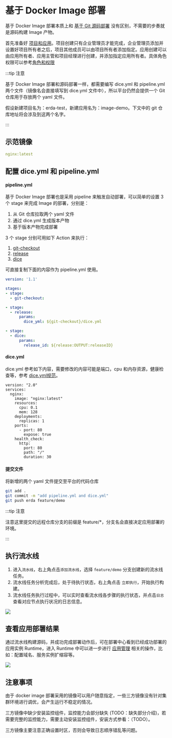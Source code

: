 # 基于 Docker Image 部署

基于 Docker Image 部署本质上和 [基于 Git 源码部署](./deploy-from-git.md) 没有区别，不需要的步奏就是源码构建 Image 产物。

首先准备好 [项目和应用](../platform-design.md#项目和应用)。项目创建只有企业管理员才能完成，企业管理员添加并设置好项目所有者之后，项目其他成员可以由项目所有者添加指定。应用创建可以由应用所有者、应用主管和项目经理进行创建，并添加指定应用所有者。具体角色权限可以参考[角色和权限](../platform-design.md#角色和权限)

:::tip 注意

基于 Docker Image 部署和源码部署一样，都需要编写 dice.yml 和 pipeline.yml 两个文件（镜像名会直接填写到 dice.yml 文件中），所以平台仍然会提供一个 Git 仓库用于存放两个 yaml 文件。

假设新建项目名为：erda-test，新建应用名为：image-demo。下文中的 git 仓库地址将会涉及到这两个名字。

:::

## 示范镜像

```yaml
nginx:latest
```

## 配置 dice.yml 和 pipeline.yml

#### pipeline.yml

基于 Docker Image 部署也是采用 pipeline 来触发自动部署，可以简单的设置 3 个 stage 来完成 Image 的部署，分别是：

1. 从 Git 仓库拉取两个 yaml 文件
2. 通过 dice.yml 生成版本产物
3. 基于版本产物完成部署

3 个 stage 分别可用如下 Action 来执行：

1. [git-checkout](https://www.erda.cloud/market/action/git-checkout)
2. [release](https://www.erda.cloud/market/action/release)
3. [dice](https://www.erda.cloud/market/action/dice)

可直接复制下面的内容作为 pipeline.yml 使用。

```yaml
version: '1.1'

stages:
- stage:
  - git-checkout:

- stage:
  - release:
      params:
        dice_yml: ${git-checkout}/dice.yml

- stage:
  - dice:
      params:
        release_id: ${release:OUTPUT:releaseID}
```

#### dice.yml

dice.yml 参考如下内容，需要修改的内容可能是端口，cpu 和内存资源，健康检查等，参考 [dice.yml规范](./dice-yml.md)。

```yaml{4}
version: "2.0"
services:
  nginx:
    image: "nginx:latest"
    resources:
      cpu: 0.1
      mem: 128
    deployments:
      replicas: 1
    ports:
      - port: 80
        expose: true
    health_check:
      http:
        port: 80
        path: "/"
        duration: 30
```

#### 提交文件

将新增的两个 yaml 文件提交至平台的代码仓库

```bash
git add .
git commit -m "add pipeline.yml and dice.yml"
git push erda feature/demo
```

:::tip 注意

注意这里提交的远程仓库分支的前缀是 feature/*，分支名会直接决定应用部署的环境。

:::

## 执行流水线

1. 进入`流水线`，右上角点击`添加流水线`，选择 `feature/demo` 分支创建新的流水线任务。
2. 流水线任务分析完成后，处于待执行状态，右上角点击 `立即执行`，开始执行构建。
3. 流水线任务执行过程中，可以实时查看流水线各步骤的执行状态，并点击`日志`查看对应节点执行状况的日志信息。

![](https://terminus-paas.oss-cn-hangzhou.aliyuncs.com/paas-doc/2020/06/11/0fc68583-4a77-4eda-a553-affe74bf1bab.gif)

## 查看应用部署结果

通过流水线构建源码，并成功完成部署动作后，可在部署中心看到已经成功部署的应用实例 Runtime，进入 Runtime 中可以进一步进行 [应用管理](/manual/deploy/management.md) 相关的操作，比如：配置域名、服务实例扩缩容等。

![](https://terminus-paas.oss-cn-hangzhou.aliyuncs.com/paas-doc/2020/06/10/4352a321-7351-4d8b-a9db-2db087deaa4a.png)



## 注意事项

由于 docker image 部署采用的镜像可以用户随意指定，一些三方镜像没有针对集群环境进行调优，会产生运行不稳定的情况。

三方镜像中缺少安装监控组件，监控能力会部分缺失 (TODO：缺失部分介绍)，若需要完整的监控能力，需要主动安装监控组件，安装方式参看：（TODO）。

三方镜像主要注意正确设置时区，否则会导致日志顺序错乱等问题。
